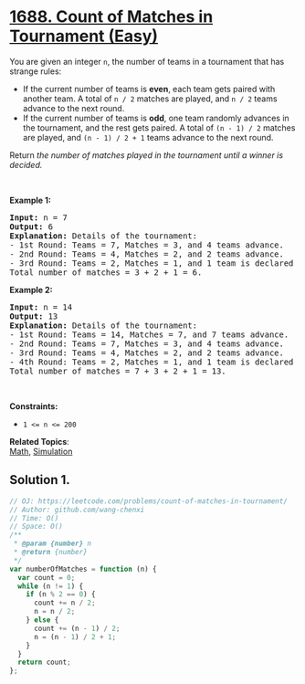 # [1688. Count of Matches in Tournament (Easy)](https://leetcode.com/problems/count-of-matches-in-tournament/)

<p>You are given an integer <code>n</code>, the number of teams in a tournament that has strange rules:</p>

<ul>
	<li>If the current number of teams is <strong>even</strong>, each team gets paired with another team. A total of <code>n / 2</code> matches are played, and <code>n / 2</code> teams advance to the next round.</li>
	<li>If the current number of teams is <strong>odd</strong>, one team randomly advances in the tournament, and the rest gets paired. A total of <code>(n - 1) / 2</code> matches are played, and <code>(n - 1) / 2 + 1</code> teams advance to the next round.</li>
</ul>

<p>Return <em>the number of matches played in the tournament until a winner is decided.</em></p>

<p>&nbsp;</p>
<p><strong>Example 1:</strong></p>

<pre><strong>Input:</strong> n = 7
<strong>Output:</strong> 6
<strong>Explanation:</strong> Details of the tournament: 
- 1st Round: Teams = 7, Matches = 3, and 4 teams advance.
- 2nd Round: Teams = 4, Matches = 2, and 2 teams advance.
- 3rd Round: Teams = 2, Matches = 1, and 1 team is declared the winner.
Total number of matches = 3 + 2 + 1 = 6.
</pre>

<p><strong>Example 2:</strong></p>

<pre><strong>Input:</strong> n = 14
<strong>Output:</strong> 13
<strong>Explanation:</strong> Details of the tournament:
- 1st Round: Teams = 14, Matches = 7, and 7 teams advance.
- 2nd Round: Teams = 7, Matches = 3, and 4 teams advance.
- 3rd Round: Teams = 4, Matches = 2, and 2 teams advance.
- 4th Round: Teams = 2, Matches = 1, and 1 team is declared the winner.
Total number of matches = 7 + 3 + 2 + 1 = 13.
</pre>

<p>&nbsp;</p>
<p><strong>Constraints:</strong></p>

<ul>
	<li><code>1 &lt;= n &lt;= 200</code></li>
</ul>

**Related Topics**:  
[Math](https://leetcode.com/tag/math/), [Simulation](https://leetcode.com/tag/simulation/)

## Solution 1.

```js
// OJ: https://leetcode.com/problems/count-of-matches-in-tournament/
// Author: github.com/wang-chenxi
// Time: O()
// Space: O()
/**
 * @param {number} n
 * @return {number}
 */
var numberOfMatches = function (n) {
  var count = 0;
  while (n != 1) {
    if (n % 2 == 0) {
      count += n / 2;
      n = n / 2;
    } else {
      count += (n - 1) / 2;
      n = (n - 1) / 2 + 1;
    }
  }
  return count;
};
```
